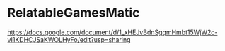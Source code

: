 # RelatableGamesMatic

https://docs.google.com/document/d/1_xHEJvBdnSgqmHmbt15WjW2c-vI1KDHCJSaKWOLHyFo/edit?usp=sharing
